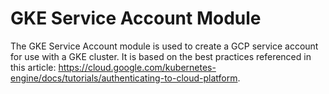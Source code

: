 # GKE Service Account Module

The GKE Service Account module is used to create a GCP service account for use with a GKE cluster. It is based on
the best practices referenced in this article:
https://cloud.google.com/kubernetes-engine/docs/tutorials/authenticating-to-cloud-platform.



